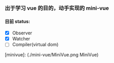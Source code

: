 ### 出于学习 vue 的目的，动手实现的 mini-vue

#### 目前 status:

- [x] Observer
- [x] Watcher
- [ ] Compiler(virtual dom)

[minivue]: (./mini-vue/MiniVue.png MiniVue)
